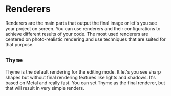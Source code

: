 # Renderers

Renderers are the main parts that output the final image or let's you see your project on screen.
You can use renderers and their configurations to achieve different results of your code.
The most used renderers are centered on photo-realistic rendering and use techniques that are suited for that purpose.

## ``Thyme``
Thyme is the default rendering for the editing mode. 
It let's you see sharp shapes but without final rendering features like lights and shadows. It's based on Metal and really fast. You can set Thyme as the final renderer, but that will result in very simple renders. 
